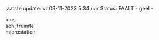 laatste update: 
vr 03-11-2023  5:34   uur 
Status: FAALT - geel - 
<div class="service R">kms</div><div class="service R">schijfruimte</div><div class="service R">microstation</div>